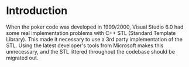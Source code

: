 # Introduction #

When the poker code was developed in 1999/2000, Visual Studio 6.0 had some real implementation problems with C++ STL (Standard Template Library).  This made it necessary to use a 3rd party implementation of the STL.  Using the latest developer's tools from Microsoft makes this unnecessary, and the STL littered throughout the codebase should be migrated out.